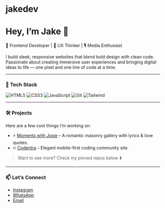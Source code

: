 # jakedev
# Hey, I’m Jake 👋

🎨 Frontend Developer | 🧠 UX Thinker | 🎙️ Media Enthusiast

I build sleek, responsive websites that blend bold design with clean code. Passionate about creating immersive user experiences and bringing digital ideas to life — one pixel and one line of code at a time.

---

### 🚀 Tech Stack
![HTML5](https://img.shields.io/badge/-HTML5-E34F26?style=flat&logo=html5&logoColor=fff)
![CSS3](https://img.shields.io/badge/-CSS3-1572B6?style=flat&logo=css3)
![JavaScript](https://img.shields.io/badge/-JavaScript-F7DF1E?style=flat&logo=javascript&logoColor=000)
![Git](https://img.shields.io/badge/-Git-F05032?style=flat&logo=git&logoColor=fff)
![Tailwind](https://img.shields.io/badge/-Tailwind_CSS-06B6D4?style=flat&logo=tailwind-css)

---

### 🛠️ Projects
Here are a few cool things I’m working on:
- ⚡ [Moments with Josie](https://https://josie-gallery.web.app/) – A romantic masonry gallery with lyrics & love quotes.
- 🔥 [Codentra](https://codentradev.web.app) – Elegant mobile-first coding community site.

> Want to see more? Check my pinned repos below ⬇️

---

### 📫 Let’s Connect
- [Instagram](https://instagram.com/codentra.hq)
- [WhatsApp](https://wa.me/+233208830631)
- [Email](mailto:josephbhillz@gmail.com)
